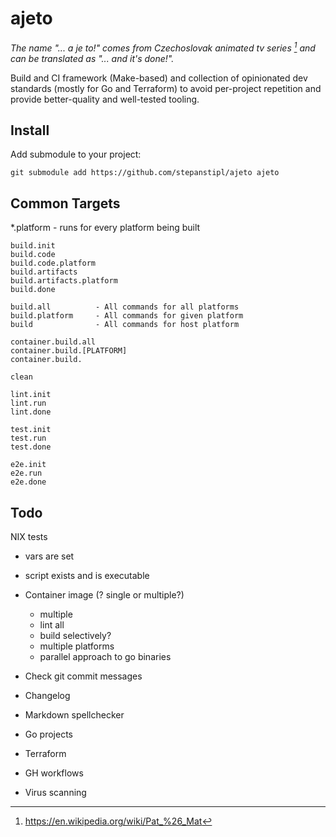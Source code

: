 # ajeto

_The name "... a je to!" comes from Czechoslovak animated tv series
[^ajeto-name] and can be translated as "... and it's done!"._

[^ajeto-name]: https://en.wikipedia.org/wiki/Pat_%26_Mat

Build and CI framework (Make-based) and collection of opinionated dev standards
(mostly for Go and Terraform) to avoid per-project repetition and provide
better-quality and well-tested tooling.

## Install

Add submodule to your project:

```
git submodule add https://github.com/stepanstipl/ajeto ajeto
```

## Common Targets

*.platform - runs for every platform being built

```
build.init
build.code
build.code.platform
build.artifacts
build.artifacts.platform
build.done

build.all          - All commands for all platforms
build.platform     - All commands for given platform
build              - All commands for host platform

container.build.all
container.build.[PLATFORM]
container.build.

clean

lint.init
lint.run
lint.done

test.init
test.run
test.done

e2e.init
e2e.run
e2e.done
```

## Todo

NIX tests
- vars are set
- script exists and is executable

- Container image (? single or multiple?)
  - multiple
  - lint all
  - build selectively?
  - multiple platforms
  - parallel approach to go binaries
- Check git commit messages
- Changelog
- Markdown spellchecker
- Go projects
- Terraform
- GH workflows
- Virus scanning
